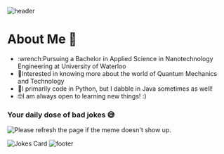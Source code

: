 
![header](https://capsule-render.vercel.app/api?type=venom&height=300&color=gradient&text=Anaisha%20Jain&fontColor=ADD8E6&textBg=false&animation=scaleIn)
<h1>About Me 🤔</h1>
<ul>
    <li>:wrench:Pursuing a Bachelor in Applied Science in Nanotechnology Engineering at University of Waterloo</li>
    <li>🔬Interested in knowing more about the world of Quantum Mechanics and Technology</li>
    <li>🐍I primarily code in Python, but I dabble in Java sometimes as well!</li>
    <li>🤓I am always open to learning new things! :) </li>
  </ul>
  
<h3>Your daily dose of bad jokes 😅</h3>

<img src='URL' title="Meme" alt="Please refresh the page if the meme doesn't show up.">

<!-- Markdown -->
![Jokes Card](https://readme-jokes.vercel.app/api?bgColor=%23073b4c&textColor=%2306d6a0&aColor=%2306d6a0&borderColor=%2306d6a0)
![footer](https://capsule-render.vercel.app/api?type=wave&height=300&color=gradient&fontColor=ADD8E6&textBg=false&animation=scaleIn&section=footer&reversal=true)
